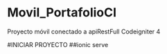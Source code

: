 # Movil_PortafolioCI
Proyecto móvil conectado a apiRestFull Codeigniter 4

#INICIAR PROYECTO 
##ionic serve
